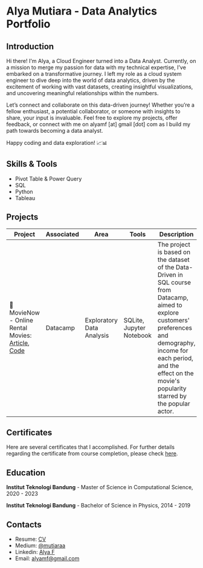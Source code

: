# Alya Mutiara - Data Analytics Portfolio

## Introduction
Hi there! I'm Alya, a Cloud Engineer turned into a Data Analyst. Currently, on a mission to merge my passion for data with my technical expertise, I’ve embarked on a transformative journey. I left my role as a cloud system engineer to dive deep into the world of data analytics, driven by the excitement of working with vast datasets, creating insightful visualizations, and uncovering meaningful relationships within the numbers.

Let’s connect and collaborate on this data-driven journey! Whether you’re a fellow enthusiast, a potential collaborator, or someone with insights to share, your input is invaluable. Feel free to explore my projects, offer feedback, or connect with me on alyamf [at] gmail [dot] com as I build my path towards becoming a data analyst.

Happy coding and data exploration! 📈📊

## Skills & Tools
- Pivot Table & Power Query
- SQL
- Python
- Tableau

## Projects
Project | Associated | Area | Tools | Description
---|---|---|---|---
:movie_camera: MovieNow - Online Rental Movies: [Article](https://medium.com/@mutiaraa/sql-project-analyzing-online-movie-rental-4f81fa47ef3e), [Code](https://github.com/alyamutiara/DataAnalyst-Portfolio/blob/295dc98e0b74c2a0a9a78c96f321daf74c406264/project/SQL%20-%20Online%20Rental%20Movies/notebook.ipynb) | Datacamp | Exploratory Data Analysis | SQLite, Jupyter Notebook | The project is based on the dataset of the Data-Driven in SQL course from Datacamp, aimed to explore customers' preferences and demography, income for each period, and the effect on the movie's popularity starred by the popular actor.

## Certificates
Here are several certificates that I accomplished. For further details regarding the certificate from course completion, please check <a href="certificate.md">here</a>.

## Education
**Institut Teknologi Bandung** -  Master of Science in Computational Science, 2020 - 2023

**Institut Teknologi Bandung** - Bachelor of Science in Physics, 2014 - 2019

## Contacts
- Resume: <a href="asset/resume.pdf">CV</a>
- Medium: <a href="https://medium.com/@mutiaraa">@mutiaraa</a>
- Linkedin: <a href="https://linkedin.com/in/alyamf">Alya F</a>
- Email: <a href="mailto:alyamf@gmail.com">alyamf@gmail.com</a>
